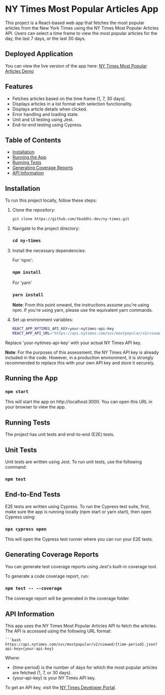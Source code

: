 # NY Times Most Popular Articles App

This project is a React-based web app that fetches the most popular articles from the New York Times using the NY Times Most Popular Articles API. Users can select a time frame to view the most popular articles for the day, the last 7 days, or the last 30 days.

## Deployed Application

You can view the live version of the app here: [NY Times Most Popular Articles Demo](https://nytimespoparticles.netlify.app)

## Features

- Fetches articles based on the time frame (1, 7, 30 days).
- Displays articles in a list format with selection functionality.
- Displays article details when clicked.
- Error handling and loading state.
- Unit and UI testing using Jest.
- End-to-end testing using Cypress.

## Table of Contents

- [Installation](#installation)
- [Running the App](#running-the-app)
- [Running Tests](#running-tests)
- [Generating Coverage Reports](#generating-coverage-reports)
- [API Information](#api-information)

## Installation

To run this project locally, follow these steps:

1. Clone the repository:

    ```bash
    git clone https://github.com/tbuddhi-dev/ny-times.git

2. Navigate to the project directory:

    ### `cd ny-times`

3. Install the necessary dependencies:

    For 'npm':
    ### `npm install`
    For 'yarn'
    ### `yarn install`

    **Note**: From this point onward, the instructions assume you're using npm. If you're using yarn, please use the equivalent yarn commands.

4. Set up environment variables:
    ```bash
    REACT_APP_NYTIMES_API_KEY=your-nytimes-api-key
    REACT_APP_API_URL="https://api.nytimes.com/svc/mostpopular/v2/viewed"

Replace 'your-nytimes-api-key' with your actual NY Times API key.

**Note**: For the purposes of this assessment, the NY Times API key is already included in the code. However, in a production environment, it is strongly recommended to replace this with your own API key and store it securely.

## Running the App

### `npm start`

This will start the app on http://localhost:3000. You can open this URL in your browser to view the app.

## Running Tests

The project has unit tests and end-to-end (E2E) tests.

## Unit Tests
Unit tests are written using Jest. To run unit tests, use the following command:

### `npm test`

## End-to-End Tests
E2E tests are written using Cypress. To run the Cypress test suite, first, make sure the app is running locally (npm start or yarn start), then open Cypress using:

### `npx cypress open`

This will open the Cypress test runner where you can run your E2E tests.

## Generating Coverage Reports

You can generate test coverage reports using Jest's built-in coverage tool.

To generate a code coverage report, run:
### `npm test -- --coverage`

The coverage report will be generated in the coverage folder.

## API Information

This app uses the NY Times Most Popular Articles API to fetch the articles. The API is accessed using the following URL format:

    ```bash
    https://api.nytimes.com/svc/mostpopular/v2/viewed/{time-period}.json?api-key={your-api-key}
    
Where:
- {time-period} is the number of days for which the most popular articles are fetched (1, 7, or 30 days).
- {your-api-key} is your NY Times API key.

To get an API key, visit the [NY Times Developer Portal](https://developer.nytimes.com/get-started).



